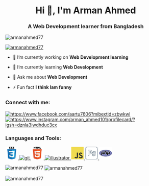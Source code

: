 <h1 align="center">Hi 👋, I'm Arman Ahmed</h1>
<h3 align="center">A Web Development learner from Bangladesh</h3>

<p align="left"> <img src="https://komarev.com/ghpvc/?username=armanahmed77&label=Profile%20views&color=0e75b6&style=flat" alt="armanahmed77" /> </p>

<p align="left"> <a href="https://github.com/ryo-ma/github-profile-trophy"><img src="https://github-profile-trophy.vercel.app/?username=armanahmed77" alt="armanahmed77" /></a> </p>

- 🔭 I’m currently working on **Web Development learning**

- 🌱 I’m currently learning **Web Development**

- 💬 Ask me about **Web Development**

- ⚡ Fun fact **I think Iam funny**

<h3 align="left">Connect with me:</h3>
<p align="left">
<a href="https://fb.com/https://www.facebook.com/aartu7606?mibextid=zbwkwl" target="blank"><img align="center" src="https://raw.githubusercontent.com/rahuldkjain/github-profile-readme-generator/master/src/images/icons/Social/facebook.svg" alt="https://www.facebook.com/aartu7606?mibextid=zbwkwl" height="30" width="40" /></a>
<a href="https://instagram.com/https://www.instagram.com/arman_ahmed101/profilecard/?igsh=dznla3iwdhduc3cx" target="blank"><img align="center" src="https://raw.githubusercontent.com/rahuldkjain/github-profile-readme-generator/master/src/images/icons/Social/instagram.svg" alt="https://www.instagram.com/arman_ahmed101/profilecard/?igsh=dznla3iwdhduc3cx" height="30" width="40" /></a>
</p>

<h3 align="left">Languages and Tools:</h3>
<p align="left"> <a href="https://www.w3schools.com/css/" target="_blank" rel="noreferrer"> <img src="https://raw.githubusercontent.com/devicons/devicon/master/icons/css3/css3-original-wordmark.svg" alt="css3" width="40" height="40"/> </a> <a href="https://git-scm.com/" target="_blank" rel="noreferrer"> <img src="https://www.vectorlogo.zone/logos/git-scm/git-scm-icon.svg" alt="git" width="40" height="40"/> </a> <a href="https://www.w3.org/html/" target="_blank" rel="noreferrer"> <img src="https://raw.githubusercontent.com/devicons/devicon/master/icons/html5/html5-original-wordmark.svg" alt="html5" width="40" height="40"/> </a> <a href="https://www.adobe.com/in/products/illustrator.html" target="_blank" rel="noreferrer"> <img src="https://www.vectorlogo.zone/logos/adobe_illustrator/adobe_illustrator-icon.svg" alt="illustrator" width="40" height="40"/> </a> <a href="https://developer.mozilla.org/en-US/docs/Web/JavaScript" target="_blank" rel="noreferrer"> <img src="https://raw.githubusercontent.com/devicons/devicon/master/icons/javascript/javascript-original.svg" alt="javascript" width="40" height="40"/> </a> <a href="https://www.photoshop.com/en" target="_blank" rel="noreferrer"> <img src="https://raw.githubusercontent.com/devicons/devicon/master/icons/photoshop/photoshop-line.svg" alt="photoshop" width="40" height="40"/> </a> <a href="https://www.php.net" target="_blank" rel="noreferrer"> <img src="https://raw.githubusercontent.com/devicons/devicon/master/icons/php/php-original.svg" alt="php" width="40" height="40"/> </a> </p>

<p><img align="left" src="https://github-readme-stats.vercel.app/api/top-langs?username=armanahmed77&show_icons=true&locale=en&layout=compact" alt="armanahmed77" /></p>

<p>&nbsp;<img align="center" src="https://github-readme-stats.vercel.app/api?username=armanahmed77&show_icons=true&locale=en" alt="armanahmed77" /></p>

<p><img align="center" src="https://github-readme-streak-stats.herokuapp.com/?user=armanahmed77&" alt="armanahmed77" /></p>
